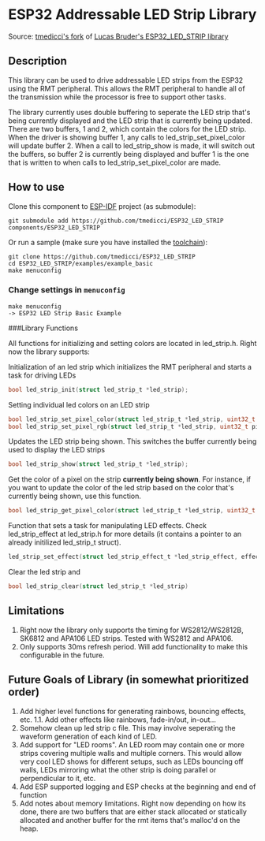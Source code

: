 # ESP32 Addressable LED Strip Library

Source: [tmedicci's fork](https://github.com/tmedicci/ESP32_LED_STRIP/tree/esp-idf_component) of [Lucas Bruder's ESP32\_LED\_STRIP library](https://github.com/Lucas-Bruder/ESP32_LED_STRIP)

## Description
This library can be used to drive addressable LED strips from the ESP32 using the RMT peripheral. This allows the RMT peripheral to handle all of the transmission while the processor is free to support other tasks.

The library currently uses double buffering to seperate the LED strip that's being currently displayed and the LED strip that is currently being updated. There are two buffers, 1 and 2, which contain the colors for the LED strip. When the driver is showing buffer 1, any calls to led_strip_set_pixel_color will update buffer 2. When a call to led_strip_show is made, it will switch out the buffers, so buffer 2 is currently being displayed and buffer 1 is the one that is written to when calls to led_strip_set_pixel_color are made.

## How to use

Clone this component to [ESP-IDF](https://github.com/espressif/esp-idf) project (as submodule): 
```
git submodule add https://github.com/tmedicci/ESP32_LED_STRIP components/ESP32_LED_STRIP
```

Or run a sample (make sure you have installed the [toolchain](http://esp-idf.readthedocs.io/en/latest/get-started/index.html#setup-toolchain)): 

```
git clone https://github.com/tmedicci/ESP32_LED_STRIP
cd ESP32_LED_STRIP/examples/example_basic
make menuconfig
```
### Change settings in `menuconfig`

```
make menuconfig 
-> ESP32 LED Strip Basic Example 
```
###Library Functions

All functions for initializing and setting colors are located in led_strip.h. Right now the library supports:

Initialization of an led strip which initializes the RMT peripheral and starts a task for driving LEDs
```c
bool led_strip_init(struct led_strip_t *led_strip);
```

Setting individual led colors on an LED strip
```c
bool led_strip_set_pixel_color(struct led_strip_t *led_strip, uint32_t pixel_num, struct led_color_t *color);
bool led_strip_set_pixel_rgb(struct led_strip_t *led_strip, uint32_t pixel_num, uint8_t red, uint8_t green, uint8_t blue);
```

Updates the LED strip being shown. This switches the buffer currently being used to display the LED strips
```c
bool led_strip_show(struct led_strip_t *led_strip);
```

Get the color of a pixel on the strip **currently being shown**. For instance, if you want to update the color of the led strip based on the color that's currently being shown, use this function.
```c
bool led_strip_get_pixel_color(struct led_strip_t *led_strip, uint32_t pixel_num, struct led_color_t *color);
```

Function that sets a task for manipulating LED effects. Check led_strip_effect at led_strip.h for more details (it contains a pointer to an already initilized led_strip_t struct). 
```c
led_strip_set_effect(struct led_strip_effect_t *led_strip_effect, effect_type_t effect_type, struct led_color_t *effect_color, uint8_t effect_speed);
```

Clear the led strip and 
```c
bool led_strip_clear(struct led_strip_t *led_strip)
```

## Limitations
1. Right now the library only supports the timing for WS2812/WS2812B, SK6812 and APA106 LED strips. Tested with WS2812 and APA106.
2. Only supports 30ms refresh period. Will add functionality to make this configurable in the future.

## Future Goals of Library (in somewhat prioritized order)
1. Add higher level functions for generating rainbows, bouncing effects, etc.
1.1. Add other effects like rainbows, fade-in/out, in-out...
2. Somehow clean up led strip c file. This may involve seperating the waveform generation of each kind of LED.
3. Add support for "LED rooms". An LED room may contain one or more strips covering multiple walls and multiple corners. This would allow very cool LED shows for different setups, such as LEDs bouncing off walls, LEDs mirroring what the other strip is doing parallel or perpendicular to it, etc.
5. Add ESP supported logging and ESP checks at the beginning and end of function
6. Add notes about memory limitations. Right now depending on how its done, there are two buffers that are either stack allocated or statically allocated and another buffer for the rmt items that's malloc'd on the heap.
